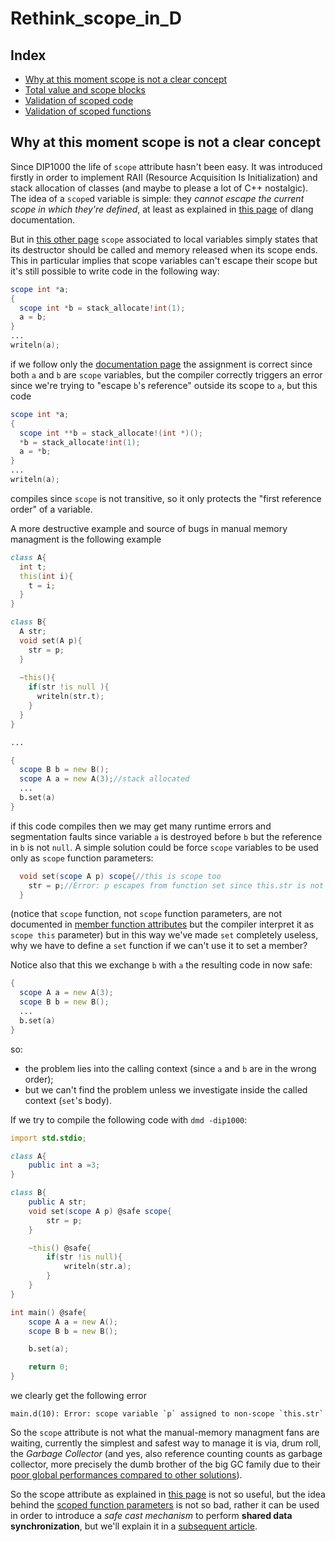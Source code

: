 # Rethink_scope_in_D
## Index
- [Why at this moment scope is not a clear concept](README.md)
- [Total value and scope blocks](total_value.md)
- [Validation of scoped code](scope_algorithm.md)
- [Validation of scoped functions](scope_fun.md)
## Why at this moment scope is not a clear concept
Since DIP1000 the life of `scope` attribute hasn't been easy. It was introduced firstly in order to implement RAII (Resource Acquisition Is Initialization) and stack allocation of classes (and maybe to please a lot of C++ nostalgic). The idea of a `scope`d variable is simple: they *cannot escape the current scope in which they're defined*, at least as explained in [this page](https://dlang.org/spec/function.html#scope-parameters) of dlang documentation. 

But in [this other page](https://dlang.org/spec/attribute.html#scope) `scope` associated to local variables simply states that its destructor should be called and memory released when its scope ends. This in particular implies that scope variables can't escape their scope but it's still possible to write code in the following way:
```` d
scope int *a;
{
  scope int *b = stack_allocate!int(1);
  a = b;
}
...
writeln(a);
````
if we follow only the [documentation page](https://dlang.org/spec/attribute.html#scope) the assignment is correct since both `a` and `b` are `scope` variables, but the compiler correctly triggers an error since we're trying to "escape `b`'s reference" outside its scope to `a`, but this code
````d
scope int *a;
{
  scope int **b = stack_allocate!(int *)();
  *b = stack_allocate!int(1);
  a = *b;
}
...
writeln(a);
````
compiles since `scope` is not transitive, so it only protects the "first reference order" of a variable.

A more destructive example and source of bugs in manual memory managment is the following example
```` d
class A{
  int t;
  this(int i){
    t = i;
  }
}

class B{
  A str;
  void set(A p){
    str = p;
  }
  
  ~this(){
    if(str !is null ){
      writeln(str.t);
    }
  }
}

...

{
  scope B b = new B();
  scope A a = new A(3);//stack allocated
  ...
  b.set(a)
}
````
if this code compiles then we may get many runtime errors and segmentation faults since variable `a` is destroyed before `b` but the reference in `b` is not `null`. A simple solution could be force `scope` variables to be used only as `scope` function parameters:
```` d
  void set(scope A p) scope{//this is scope too
    str = p;//Error: p escapes from function set since this.str is not scope
  }
````
(notice that `scope` function, not `scope` function parameters, are not documented in [member function attributes](https://dlang.org/spec/class.html#member-functions) but the compiler interpret it as `scope this` parameter) but in this way we've made `set` completely useless, why we have to define a `set` function if we can't use it to set a member?

Notice also that this we exchange `b` with `a` the resulting code in now safe:
```` d
{
  scope A a = new A(3);
  scope B b = new B();
  ...
  b.set(a)
}
````
so:
- the problem lies into the calling context (since `a` and `b` are in the wrong order);
- but we can't find the problem unless we investigate inside the called context (`set`'s body).

If we try to compile the following code with `dmd -dip1000`:
```` d
import std.stdio;

class A{
    public int a =3;
}

class B{
    public A str;
    void set(scope A p) @safe scope{
        str = p;
    }

    ~this() @safe{
        if(str !is null){
            writeln(str.a);
        }
    }
}

int main() @safe{
    scope A a = new A();
    scope B b = new B();

    b.set(a);

    return 0;
}
````
we clearly get the following error
````
main.d(10): Error: scope variable `p` assigned to non-scope `this.str`
````

So the `scope` attribute is not what the manual-memory managment fans are waiting, currently the simplest and safest way to manage it is via, drum roll, the *Garbage Collector* (and yes, also reference counting counts as garbage collector, more precisely the dumb brother of the big GC family due to their [poor global performances compared to other solutions](https://en.wikipedia.org/wiki/Reference_counting)).

So the scope attribute as explained in [this page](https://dlang.org/spec/attribute.html#scope) is not so useful, but the idea behind the [scoped function parameters](https://dlang.org/spec/function.html#scope-parameters) is not so bad, rather it can be used in order to introduce a *safe cast mechanism* to perform **shared data synchronization**, but we'll explain it in a [subsequent article](scope_block.md).

